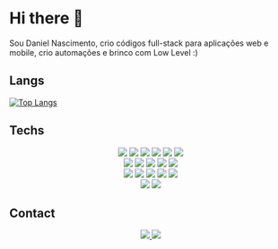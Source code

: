 # Hi there 👋 

Sou Daniel Nascimento, crio códigos full-stack para aplicações web e mobile, crio automações e brinco com Low Level :)

## Langs

[![Top Langs](https://github-readme-stats.vercel.app/api/top-langs/?username=DanielNasc&layout=compact&langs_count=6&theme=radical&hide=css,scss,jupyter%20notebook,ejs,html,yacc)](https://github.com/anuraghazra/github-readme-stats)

## Techs

<div align='center'>
  <img src='https://img.shields.io/badge/node.js-6DA55F?style=for-the-badge&logo=node.js&logoColor=white'>
  <img src='https://img.shields.io/badge/Next-black?style=for-the-badge&logo=next.js&logoColor=white'>
  <img src='https://img.shields.io/badge/react-%2320232a.svg?style=for-the-badge&logo=react&logoColor=%2361DAFB'>
  <img src='https://img.shields.io/badge/react_native-%2320232a.svg?style=for-the-badge&logo=react&logoColor=%2361DAFB'>
  <img src='https://img.shields.io/badge/SASS-hotpink.svg?style=for-the-badge&logo=SASS&logoColor=white'>
  <img src='https://img.shields.io/badge/tailwindcss-%2338B2AC.svg?style=for-the-badge&logo=tailwind-css&logoColor=white'>
</div>

<div align='center'>
  <img src='https://img.shields.io/badge/nestjs-%23E0234E.svg?style=for-the-badge&logo=nestjs&logoColor=white'>
  <img src='https://img.shields.io/badge/laravel-%23FF2D20.svg?style=for-the-badge&logo=laravel&logoColor=white'>
  <img src='https://img.shields.io/badge/spring-%236DB33F.svg?style=for-the-badge&logo=spring&logoColor=white'>
  <img src='https://img.shields.io/badge/express.js-%23404d59.svg?style=for-the-badge&logo=express&logoColor=%2361DAFB'>
  <img src='https://img.shields.io/badge/JWT-black?style=for-the-badge&logo=JSON%20web%20tokens'>
</div>

<div align='center'>
  <img src='https://img.shields.io/badge/mysql-4479A1.svg?style=for-the-badge&logo=mysql&logoColor=white'>
  <img src='https://img.shields.io/badge/postgres-%23316192.svg?style=for-the-badge&logo=postgresql&logoColor=white'>
  <img src='https://img.shields.io/badge/Microsoft%20SQL%20Server-CC2927?style=for-the-badge&logo=microsoft%20sql%20server&logoColor=white'>
  <img src='https://img.shields.io/badge/firebase-a08021?style=for-the-badge&logo=firebase&logoColor=ffcd34'>
  <img src='https://img.shields.io/badge/MongoDB-%234ea94b.svg?style=for-the-badge&logo=mongodb&logoColor=white'>
</div>

<div align='center'>
  <img src='https://img.shields.io/badge/docker-%230db7ed.svg?style=for-the-badge&logo=docker&logoColor=white'>
  <img src='https://img.shields.io/badge/Linux-FCC624?style=for-the-badge&logo=linux&logoColor=black'>
</div>

## Contact

<div align='center'>   
<!--   <a  href='https://x.com/__danielnasc'>
    <img src='https://img.shields.io/badge/X-%23000000.svg?style=for-the-badge&logo=X&logoColor=white'>
   </a>  -->
  <a href ='mailto:danielnasc15987@gmail.com'>
    <img src='https://img.shields.io/badge/Gmail-D14836?style=for-the-badge&logo=gmail&logoColor=white'>
  </a>
  <a href='https://www.linkedin.com/in/--daniel-nasc/'>
    <img src='https://img.shields.io/badge/linkedin-%230077B5.svg?style=for-the-badge&logo=linkedin&logoColor=white'>
  </a>
</div>
